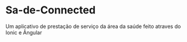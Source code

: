 # Sa-de-Connected
Um aplicativo de prestação de serviço da área da saúde feito atraves do Ionic e Ângular
